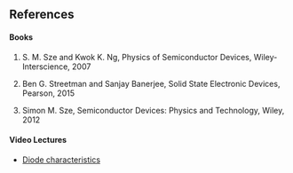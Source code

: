 ## References
#### Books
1) S. M. Sze and Kwok K. Ng, Physics of Semiconductor Devices, Wiley-Interscience, 2007

2) Ben G. Streetman and Sanjay Banerjee, Solid State Electronic Devices, Pearson, 2015

3) Simon M. Sze, Semiconductor Devices: Physics and Technology, Wiley, 2012

#### Video Lectures
- [Diode characteristics](https://www.youtube.com/watch?v=UGGaGUPF2fg)

